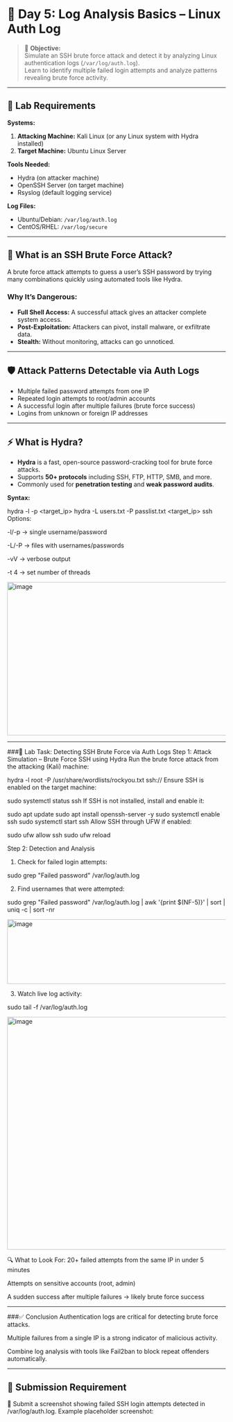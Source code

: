 # 🔐 Day 5: Log Analysis Basics – Linux Auth Log

> 🎯 **Objective:**  
> Simulate an SSH brute force attack and detect it by analyzing Linux authentication logs (`/var/log/auth.log`).  
> Learn to identify multiple failed login attempts and analyze patterns revealing brute force activity.

---

## 🧰 Lab Requirements

**Systems:**
1. **Attacking Machine:** Kali Linux (or any Linux system with Hydra installed)
2. **Target Machine:** Ubuntu Linux Server

**Tools Needed:**
- Hydra (on attacker machine)
- OpenSSH Server (on target machine)
- Rsyslog (default logging service)

**Log Files:**
- Ubuntu/Debian: `/var/log/auth.log`
- CentOS/RHEL: `/var/log/secure`

---

## 🧠 What is an SSH Brute Force Attack?

A brute force attack attempts to guess a user’s SSH password by trying many combinations quickly using automated tools like Hydra.

### Why It’s Dangerous:
- **Full Shell Access:** A successful attack gives an attacker complete system access.  
- **Post-Exploitation:** Attackers can pivot, install malware, or exfiltrate data.  
- **Stealth:** Without monitoring, attacks can go unnoticed.

---

## 🛡️ Attack Patterns Detectable via Auth Logs
- Multiple failed password attempts from one IP  
- Repeated login attempts to root/admin accounts  
- A successful login after multiple failures (brute force success)  
- Logins from unknown or foreign IP addresses  

---

## ⚡ What is Hydra?
- **Hydra** is a fast, open-source password-cracking tool for brute force attacks.  
- Supports **50+ protocols** including SSH, FTP, HTTP, SMB, and more.  
- Commonly used for **penetration testing** and **weak password audits**.

**Syntax:**

hydra -l <username> -p <password> <target_ip> <protocol>
hydra -L users.txt -P passlist.txt <target_ip> ssh
Options:

-l/-p → single username/password

-L/-P → files with usernames/passwords

-vV → verbose output

-t 4 → set number of threads

<img width="975" height="354" alt="image" src="https://github.com/user-attachments/assets/ec12cb33-954c-4a70-b0a7-6bff1e65229a" />

---

###🧪 Lab Task: Detecting SSH Brute Force via Auth Logs
Step 1: Attack Simulation – Brute Force SSH using Hydra
Run the brute force attack from the attacking (Kali) machine:

hydra -l root -P /usr/share/wordlists/rockyou.txt ssh://<Target-IP>
Ensure SSH is enabled on the target machine:

sudo systemctl status ssh
If SSH is not installed, install and enable it:

sudo apt update
sudo apt install openssh-server -y
sudo systemctl enable ssh
sudo systemctl start ssh
Allow SSH through UFW if enabled:

sudo ufw allow ssh
sudo ufw reload

Step 2: Detection and Analysis

1. Check for failed login attempts:

sudo grep "Failed password" /var/log/auth.log

2. Find usernames that were attempted:

sudo grep "Failed password" /var/log/auth.log | awk '{print $(NF-5)}' | sort | uniq -c | sort -nr

<img width="975" height="149" alt="image" src="https://github.com/user-attachments/assets/49748c58-4544-412f-b478-d677e50125bc" />

3. Watch live log activity:

sudo tail -f /var/log/auth.log

<img width="975" height="537" alt="image" src="https://github.com/user-attachments/assets/5f96391c-2aff-476b-9e84-342e031ba0c4" />

🔍 What to Look For:
20+ failed attempts from the same IP in under 5 minutes

Attempts on sensitive accounts (root, admin)

A sudden success after multiple failures → likely brute force success

---

###✅ Conclusion
Authentication logs are critical for detecting brute force attacks.

Multiple failures from a single IP is a strong indicator of malicious activity.

Combine log analysis with tools like Fail2ban to block repeat offenders automatically.

---

## 📸 Submission Requirement
🎯 Submit a screenshot showing failed SSH login attempts detected in /var/log/auth.log.
Example placeholder screenshot:
